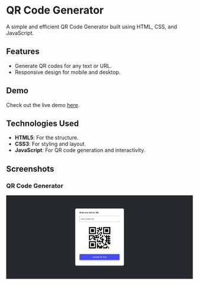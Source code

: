 # QR Code Generator

A simple and efficient QR Code Generator built using HTML, CSS, and JavaScript.

## Features

- Generate QR codes for any text or URL.
- Responsive design for mobile and desktop.

## Demo

Check out the live demo [here](https://qr-code-generator-web-app.netlify.app).

## Technologies Used

- **HTML5**: For the structure.
- **CSS3**: For styling and layout.
- **JavaScript**: For QR code generation and interactivity.

## Screenshots

### QR Code Generator
![QR](OR_Generator.png)
